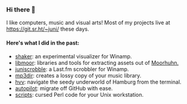 ### Hi there 👋

I like computers, music and visual arts! Most of my projects live at https://git.sr.ht/~juni/ these days.

#### Here's what I did in the past:

- [shaker](https://git.sr.ht/~juni/shaker): an experimental visualizer for Winamp.
- [libmoor](https://github.com/juni2k/libmoor): libraries and tools for extracting assets out of [Moorhuhn.](https://archive.org/details/Moorhuhnjagd_1020)
- [juniscrobble](https://git.sr.ht/~juni/juniscrobble): a Last.fm scrobbler for Winamp.
- [mp3dir](https://github.com/juni2k/mp3dir): creates a lossy copy of your music library.
- [hvv](https://github.com/juni2k/hvv): navigate the seedy underworld of Hamburg from the terminal.
- [autopilot](https://github.com/juni2k/autopilot): migrate off GitHub with ease.
- [scripts](https://github.com/juni2k/scripts): cursed Perl code for your Unix workstation.
